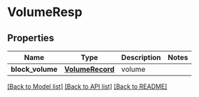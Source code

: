 # VolumeResp

## Properties
Name | Type | Description | Notes
------------ | ------------- | ------------- | -------------
**block_volume** | [**VolumeRecord**](VolumeRecord.md) | volume | 

[[Back to Model list]](../README.md#documentation-for-models) [[Back to API list]](../README.md#documentation-for-api-endpoints) [[Back to README]](../README.md)


